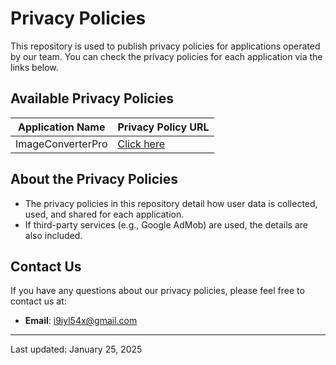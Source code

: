 # Privacy Policies

This repository is used to publish privacy policies for applications operated by our team. You can check the privacy policies for each application via the links below.

## Available Privacy Policies

| Application Name  | Privacy Policy URL                                                                 |
| ----------------- | ---------------------------------------------------------------------------------- |
| ImageConverterPro | [Click here](https://studio-kei.github.io/privacy-policies/imageconverterpro.html) |

## About the Privacy Policies

- The privacy policies in this repository detail how user data is collected, used, and shared for each application.
- If third-party services (e.g., Google AdMob) are used, the details are also included.

## Contact Us

If you have any questions about our privacy policies, please feel free to contact us at:

- **Email**: [i9iyl54x@gmail.com](mailto:i9iyl54x@gmail.com)

---

Last updated: January 25, 2025
